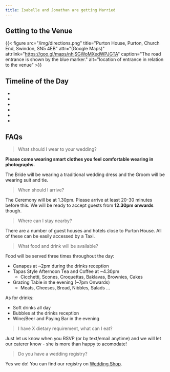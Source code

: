 ```yaml
---
title: Isabelle and Jonathan are getting Married
---
```


## Getting to the Venue

{{< figure src="/img/directions.png" title="Purton House, Purton, Church End, Swindon, SN5 4EB" attr="(Google Maps)" attrlink="https://goo.gl/maps/nhjSGWoMXedWPJGTA" caption="The road entrance is shown by the blue marker." alt="location of entrance in relation to the venue" >}} 

## Timeline of the Day

<ul class="timeline">
  <li data-time="12:30pm" data-text="Hello's"></li>
  <li data-time="01:30pm" data-text="The Ceremony"></li>
  <li data-time="02:15pm" data-text="Drinks Reception"></li>
  <li data-time="04:30pm" data-text="Afternoon Tea"></li>
  <li data-time="07:00pm" data-text="Evening Entertainment"></li>
  <li data-time="10:30pm" data-text="Goodbye's"></li>
</ul>

## FAQs

> What should I wear to your wedding?

**Please come wearing smart clothes you feel comfortable wearing in
photographs.** 

The Bride will be wearing a traditional wedding dress and
the Groom will be wearing suit and tie.

> When should I arrive?

The Ceremony will be at 1.30pm. Please arrive at least 20-30 minutes
before this. We will be ready to accept guests from **12.30pm onwards** though.

> Where can I stay nearby?

There are a number of guest houses and hotels close to Purton House. All
of these can be easily accessed by a Taxi.

> What food and drink will be available?

Food will be served three times throughout the day:
- Canapes at \~2pm during the drinks reception
- Tapas Style Afternoon Tea and Coffee at \~4.30pm
    - Cicchetti, Scones, Croquettas, Baklavas, Brownies, Cakes
- Grazing Table in the evening (\~7pm Onwards)
    - Meats, Cheeses, Bread, Nibbles, Salads ...

As for drinks:
- Soft drinks all day
- Bubbles at the drinks reception
- Wine/Beer and Paying Bar in the evening

> I have X dietary requirement, what can I eat?

Just let us know when you RSVP (or by text/email anytime) and we will
let our caterer know - she is more than happy to acomodate! 

> Do you have a wedding registry?

Yes we do! You can find our registry on [Wedding Shop](https://weddingshop.com/giftlist/izzyandjonny).
